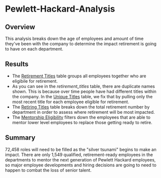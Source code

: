 # Pewlett-Hackard-Analysis

## Overview
This analysis breaks down the age of employees and amount of time they've been with the company to determine the impact retirement is going to have on each department.

## Results
- The [Retirement Titles](Data/retirement_titles.csv) table groups all employees together who are eligibile for retirement.
- As you can see in the *retirement_titles* table, there are duplicate names shown. This is because over time people have had different titles within the company. In the [Unique Titles](Data/unique_titles.csv) table, we fix that by pulling only the most recent title for each employee eligible for retirement.
- The [Retiring Titles](Data/retiring_titles.csv) table breaks down the total retirement number by department in order to assess where retirement will be most impacted.
- The [Mentorship Eligibility](Data/mentorship_eligibility.csv) filters down the employees that are able to mentor lower level employees to replace those getting ready to retire.

## Summary
72,458 roles will need to be filled as the "silver tsunami" begins to make an impact. There are only 1,549 qualified, retirement-ready employees in the departments to mentor the next generation of Pewlett Hackard employees, so major employee developments and hiring decisions are going to need to happen to combat the loss of senior talent.
